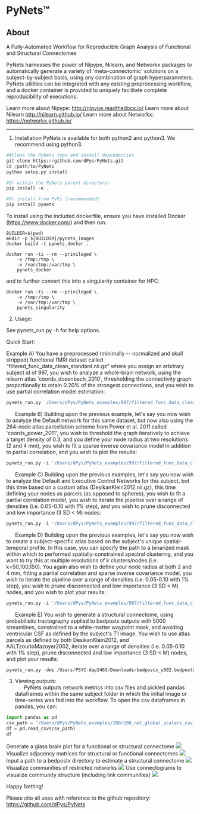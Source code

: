 PyNets™
======

About
-----
A Fully-Automated Workflow for Reproducible Graph Analysis of Functional and Structural Connectomes

PyNets harnesses the power of Nipype, Nilearn, and Networkx packages to automatically generate a variety of 'meta-connectomic' solutions on a subject-by-subject basis, using any combination of graph hyperparameters. PyNets utilities can be integrated with any existing preprocessing workflow, and a docker container is provided to uniquely facilitate complete reproducibility of executions.

Learn more about Nipype: http://nipype.readthedocs.io/
Learn more about Nilearn http://nilearn.github.io/
Learn more about Networkx: https://networkx.github.io/

-----

1. Installation
PyNets is available for both python2 and python3. We recommend using python3.
```python
##Clone the PyNets repo and install dependencies
git clone https://github.com/dPys/PyNets.git
cd /path/to/PyNets
python setup.py install

#Or within the PyNets parent directory:
pip install -e .

#Or install from PyPi (recommended)
pip install pynets
```

To install using the included dockerfile, ensure you have installed Docker (https://www.docker.com/) and then run:
```
BUILDIR=$(pwd)
mkdir -p ${BUILDIR}/pynets_images
docker build -t pynets_docker .

docker run -ti --rm --privileged \
    -v /tmp:/tmp \
    -v /var/tmp:/var/tmp \
    pynets_docker
```

and to further convert this into a singularity container for HPC:

```
docker run -ti --rm --privileged \
    -v /tmp:/tmp \
    -v /var/tmp:/var/tmp \
    pynets_singularity
```

2. Usage:

See pynets_run.py -h for help options.

Quick Start:

Example A) You have a preprocessed (minimally -- normalized and skull stripped) functional fMRI dataset called "filtered_func_data_clean_standard.nii.gz" where you assign an arbitrary subject id of 997, you wish to analyze a whole-brain network, using the nilearn atlas 'coords_dosenbach_2010', thresholding the connectivity graph proportionally to retain 0.20% of the strongest connections, and you wish to use partial correlation model estimation:
```python
pynets_run.py '/Users/dPys/PyNets_examples/997/filtered_func_data_clean_standard.nii.gz' -id '997' -a 'coords_dosenbach_2010' -mod 'partcorr' -thr '0.20'
```
&nbsp;&nbsp;&nbsp;&nbsp;&nbsp; Example B) Building upon the previous example, let's say you now wish to analyze the Default network for this same dataset, but now also using the 264-node atlas parcellation scheme from Power et al. 2011 called 'coords_power_2011', you wish to threshold the graph iteratively to achieve a target density of 0.3, and you define your node radius at two resolutions (2 and 4 mm), you wish to fit a  sparse inverse covariance model in addition to partial correlation, and you wish to plot the results:
```python
pynets_run.py -i '/Users/dPys/PyNets_examples/997/filtered_func_data_clean_standard.nii.gz' -id '997' -a 'coords_dosenbach_2010,coords_power_2011' -n 'Default' -dt -thr '0.3' -ns '2,4' -mod 'partcorr,sps' -plt
```

&nbsp;&nbsp;&nbsp;&nbsp;&nbsp; Example C) Building upon the previous examples, let's say you now wish to analyze the Default and Executive Control Networks for this subject, bot this time based on a custom atlas (DesikanKlein2012.nii.gz), this time defining your nodes as parcels (as opposed to spheres), you wish to fit a partial correlation model, you wish to iterate the pipeline over a range of densities (i.e. 0.05-0.10 with 1% step), and you wish to prune disconnected and low importance (3 SD < M) nodes:
```python
pynets_run.py -i '/Users/dPys/PyNets_examples/997/filtered_func_data_clean_standard.nii.gz' -id '997' -ua '/Users/dPys/PyNets_example_atlases/DesikanKlein2012.nii.gz' -n 'Default,Cont' -mod 'partcorr' -dt -min_thr 0.05 -max_thr 0.10 -step_thr 0.01 -parc -p
```

&nbsp;&nbsp;&nbsp;&nbsp;&nbsp; Example D) Building upon the previous examples, let's say you now wish to create a subject-specific atlas based on the subject's unique spatial-temporal profile. In this case, you can specify the path to a binarized mask within which to performed spatially-constrained spectral clustering, and you want to try this at multiple resolutions of k clusters/nodes (i.e. k=50,100,150). You again also wish to define your node radius at both 2 and 4 mm, fitting a partial correlation and sparse inverse covariance model, you wish to iterate the pipeline over a range of densities (i.e. 0.05-0.10 with 1% step), you wish to prune disconnected and low importance (3 SD < M) nodes, and you wish to plot your results:
```python
pynets_run.py -i '/Users/dPys/PyNets_examples/997/filtered_func_data_clean_standard.nii.gz' -id '997' -cm '/Users/dPys/PyNets_example/997_grey_matter_mask_bin.nii.gz' -ns '2,4' -mod 'partcorr,sps' -k_min 50 -k_max 150 -k_step 50 -dt -min_thr 0.05 -max_thr 0.10 -step_thr 0.01 -p -plt
```

&nbsp;&nbsp;&nbsp;&nbsp;&nbsp; Example E) You wish to generate a structural connectome, using probabilistic tractography applied to bedpostx outputs with 5000 streamlines, constrained to a white-matter waypoint mask, and avoiding ventricular CSF as defined by the subject's T1 image. You wish to use atlas parcels as defined by both DesikanKlein2012, and AALTzourioMazoyer2002, iterate over a range of densities (i.e. 0.05-0.10 with 1% step), prune disconnected and low importance (3 SD < M) nodes, and plot your results:
```python
pynets_run.py -dwi /Users/PSYC-dap3463/Downloads/bedpostx_s002.bedpostX -id s002 -ua '/Users/PSYC-dap3463/Applications/PyNets/pynets/atlases/DesikanKlein2012.nii.gz,/Users/PSYC-dap3463/Applications/PyNets/pynets/atlases/AALTzourioMazoyer2002' -s 5000 -thr 0.1 -dt -min_thr 0.05 -max_thr 0.10 -step_thr 0.01 -p -parc -anat '/Users/PSYC-dap3463/Downloads/s002/s002_anat_T1.nii.gz'
```

3. Viewing outputs:\
&nbsp;&nbsp;&nbsp;&nbsp;&nbsp; PyNets outputs network metrics into csv files and pickled pandas dataframes within the same subject folder
in which the initial image or time-series was fed into the workflow. To open the csv dataframes in pandas, you can:

```python
import pandas as pd
csv_path = '/Users/dPys/PyNets_examples/200/200_net_global_scalars_cov_200_neat.csv'
df = pd.read_csv(csv_path)
df
```

Generate a glass brain plot for a functional or structural connectome
![](tests/examples/997/997_whole_brain_cluster_labels_PCA200_sps_connectome_viz.png)
Visualize adjacency matrices for structural or functional connectomes
![](docs/structural_adj_mat.png)
Input a path to a bedpostx directory to estimate a structural connectome
![](docs/pynets_diffusion.png)
Visualize communities of restricted networks
![](docs/glass_brain_communities.png)
Use connectograms to visualize community structure (including link communities)
![](docs/link_communities.png)

Happy Netting!

Please cite all uses with reference to the github repository: https://github.com/dPys/PyNets
